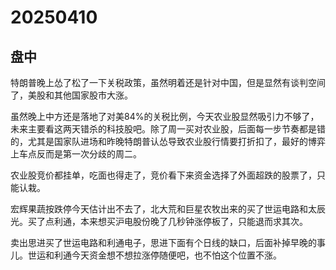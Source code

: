 # 20250410

## 盘中

特朗普晚上怂了松了一下关税政策，虽然明着还是针对中国，但是显然有谈判空间了，美股和其他国家股市大涨。

虽然晚上中方还是落地了对美84%的关税比例，今天农业股显然吸引力不够了，未来主要看这两天错杀的科技股吧。除了周一买对农业股，后面每一步节奏都是错的，尤其是国家队进场和昨晚特朗普认怂导致农业股行情要打折扣了，最好的博弈上车点反而是第一次分歧的周二。

农业股竞价都挂单，吃面也得走了，竞价看下来资金选择了外面超跌的股票了，只能认栽。

宏辉果蔬按跌停今天估计出不去了，北大荒和巨星农牧出来的买了世运电路和太辰光。买了点利通，本来想买沪电股份晚了几秒钟涨停板了，只能退而求其次。

卖出思进买了世运电路和利通电子，思进下面有个日线的缺口，后面补掉早晚的事儿。世运和利通今天资金想不想拉涨停随便吧，也不怕这个位置不涨。
